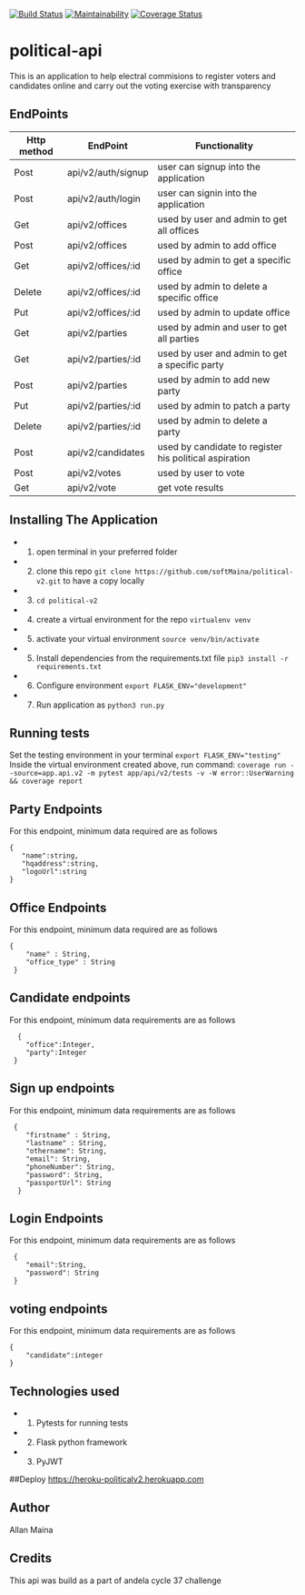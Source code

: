 [![Build Status](https://travis-ci.org/softMaina/political-v2.svg?branch=develop)](https://travis-ci.org/softMaina/political-v2)
[![Maintainability](https://api.codeclimate.com/v1/badges/903b8f4c158d90de0833/maintainability)](https://codeclimate.com/github/softMaina/political-v2/maintainability)
[![Coverage Status](https://coveralls.io/repos/github/softMaina/political-v2/badge.svg)](https://coveralls.io/github/softMaina/political-v2)

# political-api

This is an application to help electral commisions to register voters and candidates online and carry out the voting exercise with transparency

## EndPoints

| Http method  | EndPoint | Functionality |
| ------------- | ------------- |---------|
| Post | api/v2/auth/signup | user can signup into the application|
| Post | api/v2/auth/login | user can signin into the application |
| Get  | api/v2/offices  | used by user and admin to get all offices |
| Post  | api/v2/offices  | used by admin to add office |
| Get | api/v2/offices/:id| used by admin to get a specific office |
| Delete | api/v2/offices/:id | used by admin to delete a specific office|
| Put | api/v2/offices/:id | used by admin to update office|
| Get | api/v2/parties | used by admin and user to get all parties |
| Get | api/v2/parties/:id | used by user and admin to get a specific party |
| Post | api/v2/parties | used by admin to add new party |
| Put | api/v2/parties/:id | used by admin to patch a party |
| Delete | api/v2/parties/:id | used by admin to delete a party |
| Post | api/v2/candidates | used by candidate to register his political aspiration |
| Post | api/v2/votes | used by user to vote|
| Get | api/v2/vote | get vote results |

## Installing The Application
- 1. open terminal in your preferred folder
- 2. clone this repo `git clone https://github.com/softMaina/political-v2.git` to have a copy locally
- 3. `cd political-v2`
- 4. create a virtual environment for the repo `virtualenv venv`
- 5. activate your virtual environment `source venv/bin/activate`
- 5. Install dependencies from the requirements.txt file `pip3 install -r requirements.txt`
- 6. Configure environment `export FLASK_ENV="development"`
- 7. Run application as `python3 run.py`

## Running tests
Set the testing environment in your terminal `export FLASK_ENV="testing"`
Inside the virtual environment created above, run command: `coverage run --source=app.api.v2 -m pytest app/api/v2/tests -v -W error::UserWarning && coverage report`

## Party Endpoints
For this endpoint, minimum data required are as follows

 ```
 {
    "name":string,
    "hqaddress":string,
    "logoUrl":string
 }
 ```

## Office Endpoints
For this endpoint, minimum data required are as follows

```
{
    "name" : String, 
    "office_type" : String
 }
 ```
 ## Candidate endpoints
For this endpoint, minimum data requirements are as follows
```
  {
	"office":Integer,
	"party":Integer
 }
```
## Sign up endpoints
For this endpoint, minimum data requirements are as follows
```
 {
    "firstname" : String,
    "lastname" : String,
    "othername": String,
    "email": String,
    "phoneNumber": String,
    "password": String,
    "passportUrl": String
  }

```
## Login Endpoints
For this endpoint, minimum data requirements are as follows
```
 {
	"email":String,
	"password": String
 }
```
## voting endpoints
For this endpoint, minimum data requirements are as follows

```
{
	"candidate":integer
}
```


## Technologies used
- 1. Pytests for running tests
- 2. Flask python framework
- 3. PyJWT

##Deploy
https://heroku-politicalv2.herokuapp.com

## Author
Allan Maina

## Credits
This api was build as a part of andela cycle 37 challenge
